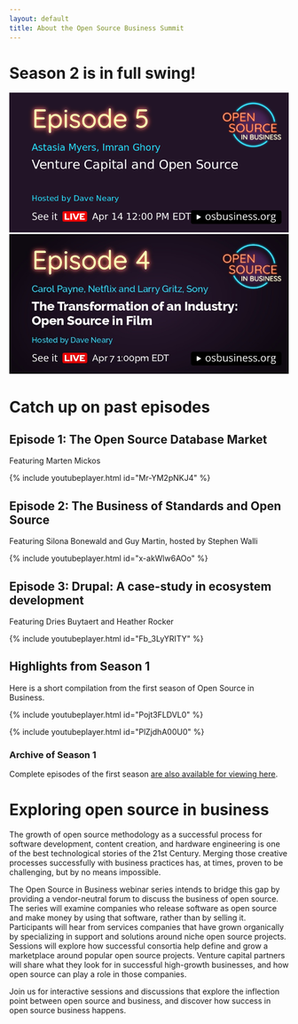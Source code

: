 ```yaml
---
layout: default
title: About the Open Source Business Summit
---
```


<div class="grid">

<div class="col-8_md-12" markdown=1>

# Season 2 is in full swing!

<a href="https://www.crowdcast.io/e/venture-capital-and-open-source">
<img src="/assets/images/season2/venture-capital-and-open-source.png"
alt="Venture Capital and Open Source. April 14th, 12am EDT">
</a>

<a href="https://www.crowdcast.io/e/open-source-in-film">
<img src="/assets/images/season2/the-transformation-of-an-industry-open-source-in-film.jpeg" alt="The Transformation of an Industry - Open Source in Film. April 7th, 1pm EDT"></a>


# Catch up on past episodes

## Episode 1: The Open Source Database Market

Featuring Marten Mickos

{% include youtubeplayer.html id="Mr-YM2pNKJ4" %}

## Episode 2: The Business of Standards and Open Source

Featuring Silona Bonewald and Guy Martin, hosted by Stephen Walli

{% include youtubeplayer.html id="x-akWlw6AOo" %}

## Episode 3: Drupal: A case-study in ecosystem development

Featuring Dries Buytaert and Heather Rocker

{% include youtubeplayer.html id="Fb_3LyYRITY" %}

</div>

<div class="col-4_md-12" markdown=1>

## Highlights from Season 1

Here is a short compilation from the first season of Open Source in Business.

{% include youtubeplayer.html id="Pojt3FLDVL0" %}

{% include youtubeplayer.html id="PlZjdhA00U0" %}


### Archive of Season 1

Complete episodes of the first season [are also available for viewing here](/season1.html).


</div>

</div>

<!--- TODO: Add YouTube links and figure out the best way to format this as a list --->

# Exploring open source in business

The growth of open source methodology as a successful process for software development, content creation, and hardware engineering is one of the best technological stories of the 21st Century. Merging those creative processes successfully with business practices has, at times, proven to be challenging, but by no means impossible.

The Open Source in Business webinar series intends to bridge this gap by providing a vendor-neutral forum to discuss the business of open source. The series will examine companies who release software as open source and make money by using that software, rather than by selling it. Participants will hear from services companies that have grown organically by specializing in support and solutions around niche open source projects. Sessions will explore how successful consortia help define and grow a marketplace around popular open source projects. Venture capital partners will share what they look for in successful high-growth businesses, and how open source can play a role in those companies.

Join us for interactive sessions and discussions that explore the inflection point between open source and business, and discover how success in open source business happens.
